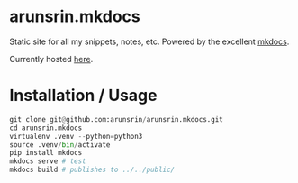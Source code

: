 # arunsrin.mkdocs

Static site for all my snippets, notes, etc. Powered by the excellent [mkdocs](http://www.mkdocs.org/).

Currently hosted [here](https://www.arunsr.in).

# Installation / Usage

``` py
git clone git@github.com:arunsrin/arunsrin.mkdocs.git
cd arunsrin.mkdocs
virtualenv .venv --python=python3
source .venv/bin/activate
pip install mkdocs
mkdocs serve # test
mkdocs build # publishes to ../../public/
```
